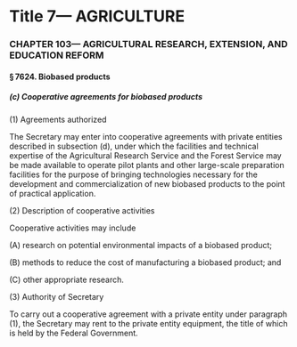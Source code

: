 
# Title 7— AGRICULTURE
### CHAPTER 103— AGRICULTURAL RESEARCH, EXTENSION, AND EDUCATION REFORM
#### § 7624. Biobased products
##### (c) Cooperative agreements for biobased products

(1) Agreements authorized

The Secretary may enter into cooperative agreements with private entities described in subsection (d), under which the facilities and technical expertise of the Agricultural Research Service and the Forest Service may be made available to operate pilot plants and other large-scale preparation facilities for the purpose of bringing technologies necessary for the development and commercialization of new biobased products to the point of practical application.

(2) Description of cooperative activities

Cooperative activities may include

(A) research on potential environmental impacts of a biobased product;

(B) methods to reduce the cost of manufacturing a biobased product; and

(C) other appropriate research.

(3) Authority of Secretary

To carry out a cooperative agreement with a private entity under paragraph (1), the Secretary may rent to the private entity equipment, the title of which is held by the Federal Government.
